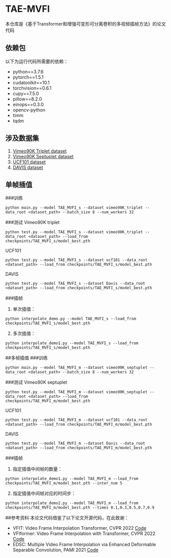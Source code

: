 # TAE-MVFI
本仓库是《基于Transformer和增强可变形可分离卷积的多视频插帧方法》的论文代码
## 依赖包
以下为运行代码所需要的依赖：
* python==3.7.6
* pytorch==1.5.1
* cudatoolkit==10.1
* torchvision==0.6.1
* cupy==7.5.0
* pillow==8.2.0
* einops==0.3.0
* opencv-python
* timm
* tqdm
## 涉及数据集
1. [Vimeo90K Triplet dataset](http://toflow.csail.mit.edu/)
2. [Vimeo90K Septuplet dataset](http://toflow.csail.mit.edu/)
3. [UCF101 dataset](https://www.google.com/url?q=https%3A%2F%2Fwww.dropbox.com%2Fs%2Fdbihqk5deobn0f7%2Fucf101_extracted.zip%3Fdl%3D0&sa=D&sntz=1&usg=AFQjCNE8CyLdENKhJf2eyFUWu6G2D1iJUQ)
4. [DAVIS dataset](https://www.google.com/url?q=https%3A%2F%2Fwww.dropbox.com%2Fs%2F9t6x7fi9ui0x6bt%2Fdavis-90.zip%3Fdl%3D0&sa=D&sntz=1&usg=AFQjCNG7jT-Up65GD33d1tUftjPYNdQxkg)
## 单帧插值
###训练
```shell
python main.py --model TAE_MVFI_s --dataset vimeo90K_triplet --data_root <dataset_path> --batch_size 8 --num_workers 32
```
###测试
Vimeo90K triplet
```shell
python test.py --model TAE_MVFI_s --dataset vimeo90K_triplet --data_root <dataset_path> --load_from checkpoints/TAE_MVFI_s/model_best.pth
```
UCF101
```shell
python test.py --model TAE_MVFI_s --dataset ucf101 --data_root <dataset_path> --load_from checkpoints/TAE_MVFI_s/model_best.pth
```
DAVIS
```shell
python test.py --model TAE_MVFI_s --dataset Davis --data_root <dataset_path> --load_from checkpoints/TAE_MVFI_s/model_best.pth
```
###插帧
1. 单次插值：
```shell
python interpolate_demo.py --model TAE_MVFI_s --load_from checkpoints/TAE_MVFI_s/model_best.pth
```
2. 多次插值：
```shell
python interpolate_demo1.py --model TAE_MVFI_s --load_from checkpoints/TAE_MVFI_s/model_best.pth
```
##多帧插值
###训练
```shell
python main.py --model TAE_MVFI_m --dataset vimeo90K_septuplet --data_root <dataset_path> --batch_size 8 --num_workers 32
```
###测试
Vimeo90K septuplet
```shell
python test.py --model TAE_MVFI_m --dataset vimeo90K_septuplet --data_root <dataset_path> --load_from checkpoints/TAE_MVFI_m/model_best.pth
```
UCF101
```shell
python test.py --model TAE_MVFI_m --dataset ucf101 --data_root <dataset_path> --load_from checkpoints/TAE_MVFI_m/model_best.pth
```
DAVIS
```shell
python test.py --model TAE_MVFI_m --dataset Davis --data_root <dataset_path> --load_from checkpoints/TAE_MVFI_m/model_best.pth
```
###插帧
1. 指定插值中间帧的数量：
```shell
python interpolate_demo1.py --model TAE_MVFI_m --load_from checkpoints/TAE_MVFI_m/model_best.pth --inter_num 5
```
2. 指定插值中间帧对应的时间步：
```shell
python interpolate_demo2.py --model TAE_MVFI_m --load_from checkpoints/TAE_MVFI_m/model_best.pth --times 0.1,0.3,0.5,0.7,0.9
```
##参考资料
本论文代码借鉴了以下论文开源代码，在此致谢：
* VFIT: Video Frame Interpolation Transformer, CVPR 2022 [Code](https://github.com/zhshi0816/Video-Frame-Interpolation-Transformer)
* VFIformer: Video Frame Interpolation with Transformer, CVPR 2022 [Code](https://github.com/dvlab-research/VFIformer)
* EDSC: Multiple Video Frame Interpolation via Enhanced Deformable Separable Convolution, PAMI 2021 [Code](https://github.com/Xianhang/EDSC-pytorch)

